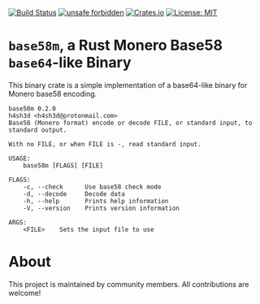 [![Build Status](https://travis-ci.com/monero-rs/base58m-rs.svg?branch=master)](https://travis-ci.com/monero-rs/base58m-rs) [![unsafe forbidden](https://img.shields.io/badge/unsafe-forbidden-success.svg)](https://github.com/rust-secure-code/safety-dance/) [![Crates.io](https://img.shields.io/crates/v/base58m.svg)](https://crates.io/crates/base58m) [![License: MIT](https://img.shields.io/badge/License-MIT-yellow.svg)](https://opensource.org/licenses/MIT)

`base58m`, a Rust Monero Base58 `base64`-like Binary
===

This binary crate is a simple implementation of a base64-like binary for Monero base58 encoding.

```
base58m 0.2.0
h4sh3d <h4sh3d@protonmail.com>
Base58 (Monero format) encode or decode FILE, or standard input, to standard output.

With no FILE, or when FILE is -, read standard input.

USAGE:
    base58m [FLAGS] [FILE]

FLAGS:
    -c, --check      Use base58 check mode
    -d, --decode     Decode data
    -h, --help       Prints help information
    -V, --version    Prints version information

ARGS:
    <FILE>    Sets the input file to use
```

About
===

This project is maintained by community members. All contributions are welcome!
